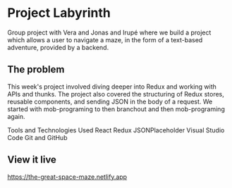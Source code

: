 # Project Labyrinth
Group project with Vera and Jonas and Irupé where we build a project which allows a user to navigate a maze, in the form of a text-based adventure, provided by a backend.


## The problem
This week's project involved diving deeper into Redux and working with APIs and thunks. The project also covered the structuring of Redux stores, reusable components, and sending JSON in the body of a request. 
We started with mob-programing to then branchout and then mob-programing again. 

Tools and Technologies Used
React
Redux
JSONPlaceholder
Visual Studio Code
Git and GitHub



## View it live

https://the-great-space-maze.netlify.app
